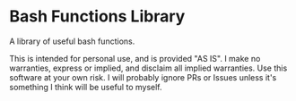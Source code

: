 # Bash Functions Library

A library of useful bash functions.  

This is intended for personal use, and is provided "AS IS". I make no warranties, express or implied, and disclaim all implied warranties. Use this software at your own risk. I will probably ignore PRs or Issues unless it's something I think will be useful to myself. 
